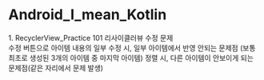 # Android_I_mean_Kotlin
<span>
1. RecyclerView_Practice 101 리사이클러뷰 수정 문제 <br/>
   수정 버튼으로 아이템 내용의 일부 수정 시, 일부 아이템에서 반영 안되는 문제점 (보통 최초로 생성된 3개의 아이템 중 마지막 아이템)
   정렬 시, 다른 아이템이 안보이게 되는 문제점(같은 자리에서 문제 발생)
